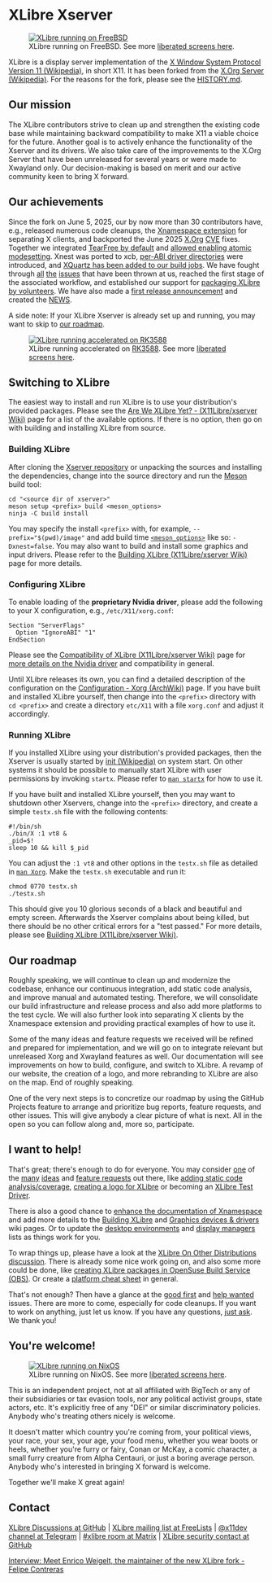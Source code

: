 # XLibre Xserver

<p>
    <figure><a href="https://github.com/orgs/X11Libre/discussions/211#discussioncomment-13796738"><img src="https://github.com/X11Libre/website/blob/1d16316c0dbcfa5d09531136fb52ed7ad037c9b6/readme/img/xlibre-freebsd.png" alt="XLibre running on FreeBSD"></a><figcaption>XLibre running on FreeBSD. See more <a href="https://github.com/orgs/X11Libre/discussions/211">liberated screens here</a>.</figcaption>
    </figure>
</p>

XLibre is a display server implementation of the [X Window System Protocol Version 11 (Wikipedia)](https://en.wikipedia.org/wiki/X_Window_System_core_protocol), in short X11. It has been forked from the [X.Org Server (Wikipedia)](https://en.wikipedia.org/wiki/X.Org_Server). For the reasons for the fork, please see the [HISTORY.md](HISTORY.md).


## Our mission

The XLibre contributors strive to clean up and strengthen the existing code base while maintaining backward compatibility to make X11 a viable choice for the future. Another goal is to actively enhance the functionality of the Xserver and its drivers. We also take care of the improvements to the X.Org Server that have been unreleased for several years or were made to Xwayland only. Our decision-making is based on merit and our active community keen to bring X forward.


## Our achievements

Since the fork on June 5, 2025, our by now more than 30 contributors have, e.g., released numerous code cleanups, the [Xnamespace extension](https://github.com/X11Libre/xserver/blob/master/doc/Xnamespace.md) for separating X clients, and backported the June 2025 [X](https://github.com/X11Libre/xserver/commit/c430c829d58a79a5d75ce43547fb649126baed01)[.](https://github.com/X11Libre/xserver/commit/899afa4c1097ed99858754677c37e1792ed3338f)[O](https://github.com/X11Libre/xserver/commit/3151e489e4754c0b426e7a771075d8f5d1b09144)[r](https://github.com/X11Libre/xserver/commit/a1e44d3c4ff997772c695c578286e2735e17f445)[g](https://github.com/X11Libre/xserver/commit/0d6af5a5429c2df1e5d7dff85d4a62599eb05504) [C](https://github.com/X11Libre/xserver/commit/da5f8d197fc25d898212714c653d66a91cbae7ab)[V](https://github.com/X11Libre/xserver/commit/948630fa428d8e0111c29a882c45b4c8bee5a796)[E](https://github.com/X11Libre/xserver/commit/923837e2c92c226ab9d4c57b94ac80fbe98bdf08) fixes. Together we integrated [TearFree by default](https://github.com/X11Libre/xserver/commit/0dacee6c5149b63a563e9bed63502da2e9f1ac1f) and [allowed enabling atomic modesetting](https://github.com/X11Libre/xserver/commit/461411c798c263f70daa96f7136614dfefda6adc). Xnest was ported to xcb, [per-ABI driver directories](https://github.com/X11Libre/xserver/commit/49c6431695f817845d921f74bf24e9e30ddd89a5) were introduced, and [XQuartz has been added to our build jobs](https://github.com/X11Libre/xserver/commit/f40afc89832d1faf19beb4d394956208a98462cc). We have fought through [all](https://github.com/X11Libre/xserver/pulls?q=is%3Apr) [the](https://github.com/X11Libre/misc/issues?q=is%3Aissue) [issues](https://github.com/X11Libre/xserver/issues?q=is%3Aissue) that have been thrown at us, reached the first stage of the associated workflow, and established our support for [packaging XLibre by volunteers](https://github.com/X11Libre/packaging). We have also made a [first release announcement](https://www.freelists.org/post/xlibre/Xlibre-250-summer-solstice-release) and created the [NEWS](NEWS).

A side note: If your XLibre Xserver is already set up and running, you may want to skip to [our roadmap](#our-roadmap).

<p>
    <figure><a href="https://github.com/orgs/X11Libre/discussions/211#discussioncomment-13768576"><img src="https://github.com/X11Libre/website/blob/1d16316c0dbcfa5d09531136fb52ed7ad037c9b6/readme/img/xlibre-rk3588.png" alt="XLibre running accelerated on RK3588"></a><figcaption>XLibre running accelerated on <a href="https://github.com/choushunn/awesome-RK3588">RK3588</a>. See more <a href="https://github.com/orgs/X11Libre/discussions/211">liberated screens here</a>.</figcaption>
    </figure>
</p>


## Switching to XLibre

The easiest way to install and run XLibre is to use your distribution's provided packages. Please see the [Are We XLibre Yet? - (X11Libre/xserver Wiki)](https://github.com/X11Libre/xserver/wiki/Are-We-XLibre-Yet%3F) page for a list of the available options. If there is no option, then go on with building and installing XLibre from source.


### Building XLibre

After cloning the [Xserver repository](https://github.com/X11Libre/xserver.git) or unpacking the sources and installing the dependencies, change into the source directory and run the [Meson](https://mesonbuild.com) build tool:

```shell
cd "<source dir of xserver>"
meson setup <prefix> build <meson_options>
ninja -C build install
```

You may specify the install `<prefix>` with, for example, `--prefix="$(pwd)/image"` and add build time [`<meson_options>`](https://github.com/X11Libre/xserver/blob/master/meson_options.txt) like so: `-Dxnest=false`. You may also want to build and install some graphics and input drivers. Please refer to the [Building XLibre (X11Libre/xserver Wiki)](https://github.com/X11Libre/xserver/wiki/Building-XLibre) page for more details.


### Configuring XLibre

To enable loading of the **proprietary Nvidia driver**, please add the following to your X configuration, e.g., `/etc/X11/xorg.conf`:

```
Section "ServerFlags"
  Option "IgnoreABI" "1"
EndSection
```

Please see the [Compatibility of XLibre (X11Libre/xserver Wiki)](https://github.com/X11Libre/xserver/wiki/Compatibility-of-XLibre) page for [more details on the Nvidia driver](https://github.com/X11Libre/xserver/wiki/Compatibility-of-XLibre#nvidia-proprietary-driver) and compatibility in general.

Until XLibre releases its own, you can find a detailed description of the configuration on the [Configuration - Xorg (ArchWiki)](https://wiki.archlinux.org/title/Xorg#Configuration) page. If you have built and installed XLibre yourself, then change into the `<prefix>` directory with `cd <prefix>` and create a directory `etc/X11` with a file `xorg.conf` and adjust it accordingly.


### Running XLibre

If you installed XLibre using your distribution's provided packages, then the Xserver is usually started by [init (Wikipedia)](https://en.wikipedia.org/wiki/Init) on system start. On other systems it should be possible to manually start XLibre with user permissions by invoking `startx`. Please refer to [`man startx`](https://linux.die.net/man/1/startx) for how to use it.

If you have built and installed XLibre yourself, then you may want to shutdown other Xservers, change into the `<prefix>` directory, and create a simple `testx.sh` file with the following contents:

```shell
#!/bin/sh
./bin/X :1 vt8 &
_pid=$!
sleep 10 && kill $_pid
```

You can adjust the `:1 vt8` and other options in the `testx.sh` file as detailed in [`man Xorg`](https://linux.die.net/man/1/xorg). Make the `testx.sh` executable and run it:

```shell
chmod 0770 testx.sh
./testx.sh
```

This should give you 10 glorious seconds of a black and beautiful and empty screen. Afterwards the Xserver complains about being killed, but there should be no other critical errors for a "test passed." For more details, please see [Building XLibre (X11Libre/xserver Wiki)](https://github.com/X11Libre/xserver/wiki/Building-XLibre).


## Our roadmap

Roughly speaking, we will continue to clean up and modernize the codebase, enhance our continuous integration, add static code analysis, and improve manual and automated testing. Therefore, we will consolidate our build infrastructure and release process and also add more platforms to the test cycle. We will also further look into separating X clients by the Xnamespace extension and providing practical examples of how to use it.

Some of the many ideas and feature requests we received will be refined and prepared for implementation, and we will go on to integrate relevant but unreleased Xorg and Xwayland features as well. Our documentation will see improvements on how to build, configure, and switch to XLibre. A revamp of our website, the creation of a logo, and more rebranding to XLibre are also on the map. End of roughly speaking.

One of the very next steps is to concretize our roadmap by using the GitHub Projects feature to arrange and prioritize bug reports, feature requests, and other issues. This will give anybody a clear picture of what is next. All in the open so you can follow along and, more so, participate.


## I want to help!

That's great; there's enough to do for everyone. You may consider [one](https://github.com/orgs/X11Libre/discussions/categories/1-new-ideas) of the [many](https://github.com/orgs/X11Libre/discussions/categories/2-rfcs-of-the-core-team) [ideas](https://github.com/orgs/X11Libre/discussions/categories/3-ideas-soon-to-be-addressed) and [feature requests](https://github.com/X11Libre/xserver/issues?q=is%3Aissue%20state%3Aopen%20label%3Aenhancement) out there, like [adding static code analysis/coverage](https://github.com/orgs/X11Libre/discussions/239), [creating a logo for XLibre](https://github.com/X11Libre/xserver/issues/112) or becoming an [XLibre Test Driver](https://github.com/X11Libre/xserver/wiki/XLibre-Test-Drivers).

There is also a good chance to [enhance the documentation of Xnamespace](https://github.com/X11Libre/xserver/issues/458) and add more details to the [Building XLibre](https://github.com/X11Libre/xserver/wiki/Building-XLibre) and [Graphics devices & drivers](https://github.com/X11Libre/xserver/wiki/Graphics-devices-&-drivers) wiki pages. Or to update the [desktop environments](https://github.com/X11Libre/xserver/wiki/Are-We-XLibre-Yet%3F#desktop-environments) and [display managers](https://github.com/X11Libre/xserver/wiki/Are-We-XLibre-Yet%3F#display-managers) lists as things work for you.

To wrap things up, please have a look at the [XLibre On Other Distributions discussion](https://github.com/X11Libre/packaging/discussions/categories/xlibre-on-other-distributions). There is already some nice work going on, and also some more could be done, like [creating XLibre packages in OpenSuse Build Service (OBS)](https://github.com/X11Libre/packaging/discussions/19). Or create a [platform cheat sheet](https://github.com/orgs/X11Libre/discussions/241) in general.

That's not enough? Then have a glance at the [good first](https://github.com/X11Libre/xserver/issues?q=is%3Aissue%20state%3Aopen%20label%3A%22good%20first%20issue%22) and [help wanted](https://github.com/X11Libre/xserver/issues?q=is%3Aissue%20state%3Aopen%20label%3A%22help%20wanted%22) issues. There are more to come, especially for code cleanups. If you want to work on anything, just let us know. If you have any questions, [just ask](https://github.com/orgs/X11Libre/discussions/categories/q-a). We thank you!


## You're welcome!

<p>
    <figure><a href="https://github.com/orgs/X11Libre/discussions/211#discussioncomment-13818114"><img src="https://github.com/X11Libre/website/blob/1d16316c0dbcfa5d09531136fb52ed7ad037c9b6/readme/img/xlibre-nixos.jpg" alt="XLibre running on NixOS"></a><figcaption>XLibre running on NixOS. See more <a href="https://github.com/orgs/X11Libre/discussions/211">liberated screens here</a>.</figcaption>
    </figure>
</p>

This is an independent project, not at all affiliated with BigTech or any of their subsidiaries or tax evasion tools, nor any political activist groups, state actors, etc. It's explicitly free of any "DEI" or similar discriminatory policies. Anybody who's treating others nicely is welcome.

It doesn't matter which country you're coming from, your political views, your race, your sex, your age, your food menu, whether you wear boots or heels, whether you're furry or fairy, Conan or McKay, a comic character, a small furry creature from Alpha Centauri, or just a boring average person. Anybody who's interested in bringing X forward is welcome.

Together we'll make X great again!


## Contact

[XLibre Discussions at GitHub](https://github.com/orgs/X11Libre/discussions) | [XLibre mailing list at FreeLists](https://www.freelists.org/list/xlibre) | [@x11dev channel at Telegram](https://t.me/x11dev) | [#xlibre room at Matrix](https://matrix.to/#/#xlibre:matrix.org) | [XLibre security contact at GitHub](https://github.com/X11Libre/xserver/security/policy)

[Interview: Meet Enrico Weigelt, the maintainer of the new XLibre fork - Felipe Contreras](https://felipec.wordpress.com/2025/06/11/enrico-weigelt/)

